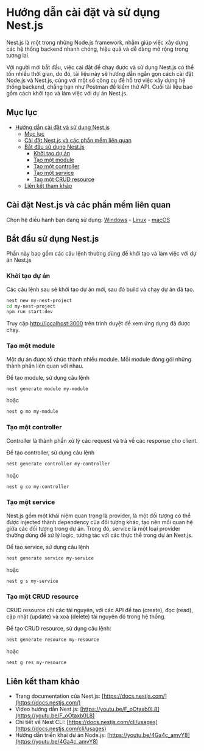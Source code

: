 # Hướng dẫn cài đặt và sử dụng Nest.js

Nest.js là một trong những Node.js framework, nhằm giúp việc xây dựng các hệ thống backend nhanh chóng, hiệu quả và dễ dàng mở rộng trong tương lai.

Với người mới bắt đầu, việc cài đặt để chạy được và sử dụng Nest.js có thể tốn nhiều thời gian, do đó, tài liệu này sẽ hướng dẫn ngắn gọn cách cài đặt Node.js và Nest.js, cùng với một số công cụ để hỗ trợ việc xây dựng hệ  thống backend, chẳng hạn như Postman để kiểm thử API. Cuối tài liệu bao gồm cách khởi tạo và làm việc với dự án Nest.js.

## Mục lục

- [Hướng dẫn cài đặt và sử dụng Nest.js](#hướng-dẫn-cài-đặt-và-sử-dụng-nestjs)
  - [Mục lục](#mục-lục)
  - [Cài đặt Nest.js và các phần mềm liên quan](#cài-đặt-nestjs-và-các-phần-mềm-liên-quan)
  - [Bắt đầu sử dụng Nest.js](#bắt-đầu-sử-dụng-nestjs)
    - [Khởi tạo dự án](#khởi-tạo-dự-án)
    - [Tạo một module](#tạo-một-module)
    - [Tạo một controller](#tạo-một-controller)
    - [Tạo một service](#tạo-một-service)
    - [Tạo một CRUD resource](#tạo-một-crud-resource)
  - [Liên kết tham khảo](#liên-kết-tham-khảo)


## Cài đặt Nest.js và các phần mềm liên quan

Chọn hệ điều hành bạn đang sử dụng: [Windows](vi/Tutorial-Windows.md) - [Linux](vi/Tutorial-Linux.md) - [macOS](vi/Tutorial-macOS.md)

## Bắt đầu sử dụng Nest.js

Phần này bao gồm các câu lệnh thường dùng để khởi tạo và làm việc với dự án Nest.js

### Khởi tạo dự án

Các câu lệnh sau sẽ khởi tạo dự án mới, sau đó build và chạy dự án đã tạo.

```sh
nest new my-nest-project
cd my-nest-project
npm run start:dev
```

Truy cập [http://localhost:3000](http://localhost:3000) trên trình duyệt để xem ứng dụng đã được chạy.

### Tạo một module

Một dự án được tổ chức thành nhiều module. Mỗi module đóng gói những thành phần liên quan với nhau.

Để tạo module, sử dụng câu lệnh

```sh
nest generate module my-module
```

hoặc

```sh
nest g mo my-module
```

### Tạo một controller

Controller là thành phần xử lý các request và trả về các response cho client.

Để tạo controller, sử dụng câu lệnh

```sh
nest generate controller my-controller
```

hoặc

```sh
nest g co my-controller
```

### Tạo một service

Nest.js gồm một khái niệm quan trọng là provider, là một đối tượng có thể được injected thành dependency của đối tượng khác, tạo nên mối quan hệ giữa các đối tượng trong dự án. Trong đó, service là một loại provider thường dùng để xử lý logic, tương tác với các thực thể trong dự án Nest.js.

Để tạo service, sử dụng câu lệnh

```sh
nest generate service my-service
```

hoặc

```sh
nest g s my-service
```

### Tạo một CRUD resource

CRUD resource chỉ các tài nguyên, với các API để tạo (create), đọc (read), cập nhật (update) và xoá (delete) tài nguyên đó trong hệ thống.

Để tạo CRUD resource, sử dụng câu lệnh:

```sh
nest generate resource my-resource
```

hoặc

```sh
nest g res my-resource
```

## Liên kết tham khảo

- Trang documentation của Nest.js: [https://docs.nestjs.com/](https://docs.nestjs.com/)
- Video hướng dẫn Nest.js: [https://youtu.be/F_oOtaxb0L8](https://youtu.be/F_oOtaxb0L8)
- Chi tiết về Nest CLI: [https://docs.nestjs.com/cli/usages](https://docs.nestjs.com/cli/usages)
- Hướng dẫn triển khai dự án Node.js: [https://youtu.be/4Ga4c_amvY8](https://youtu.be/4Ga4c_amvY8)